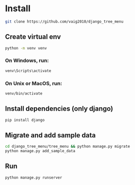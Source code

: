 # Install
```sh
git clone https://github.com/vaig2010/django_tree_menu
```
## Create virtual env
```sh
python -m venv venv
```
### On Windows, run:
```sh
venv\Scripts\activate
```
### On Unix or MacOS, run:
```sh
venv/bin/activate
```
## Install dependencies (only django)
```sh
pip install django
```
## Migrate and add sample data
```sh
cd django_tree_menu/tree_menu && python manage.py migrate
python manage.py add_sample_data
```
## Run
```sh
python manage.py runserver
```
